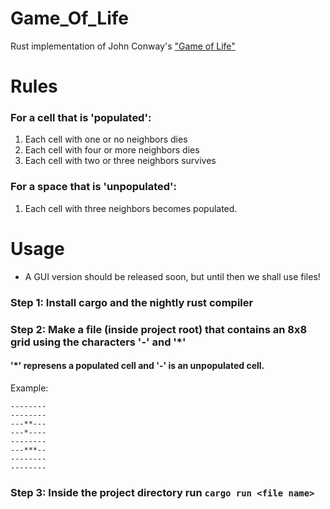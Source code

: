 # Game_Of_Life
Rust implementation of John Conway's ["Game of Life"](https://bitstorm.org/gameoflife/)
 
# Rules
  ### For a cell that is 'populated':
  1. Each cell with one or no neighbors dies
  2. Each cell with four or more neighbors dies
  3. Each cell with two or three neighbors survives
  
  ### For a space that is 'unpopulated':
  1. Each cell with three neighbors becomes populated.


# Usage
 * A GUI version should be released soon, but until then we shall use files!
  ### Step 1: Install cargo and the nightly rust compiler
  ### Step 2: Make a file (inside project root) that contains an 8x8 grid using the characters '-' and '*'
   #### '*' represens a populated cell and '-' is an unpopulated cell.
   Example:
   ```
   --------
   --------
   ---**---
   ---*----
   --------
   ---***--
   --------
   --------
   ```
  ### Step 3: Inside the project directory run `cargo run <file name>` 
